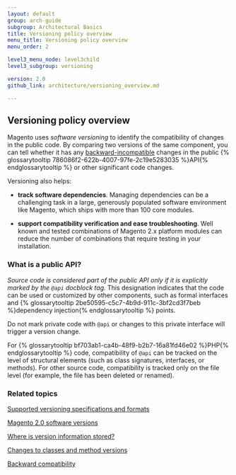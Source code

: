 ```yaml
---
layout: default
group: arch-guide
subgroup: Architectural Basics
title: Versioning policy overview
menu_title: Versioning policy overview
menu_order: 2

level3_menu_node: level3child
level3_subgroup: versioning

version: 2.0
github_link: architecture/versioning_overview.md

---
```


<h2 id="verpol">Versioning policy overview</h2>

Magento  uses <i>software versioning</i> to identify the compatibility of changes in the public code. By comparing two versions of the same component, you can tell whether it has any <a href="{{page.baseurl}}architecture/back-compatibility.html">backward-incompatible</a> changes in the public {% glossarytooltip 786086f2-622b-4007-97fe-2c19e5283035 %}API{% endglossarytooltip %} or other significant code changes.

Versioning also helps:

* <b>track  software dependencies</b>. Managing dependencies can be a challenging task in a large, generously populated software environment like Magento, which ships with more than 100 core modules.


* <b>support compatibility verification and ease troubleshooting</b>. Well known and tested combinations of Magento 2.x platform modules can reduce the number of combinations that require testing in your installation.


<h3>What is a public API?</h3>

<i>Source code is considered part of the public API only if it is explicitly marked by the `@api` docblock tag.</i> This designation indicates that the code can be used or customized by other components, such as formal interfaces and {% glossarytooltip 2be50595-c5c7-4b9d-911c-3bf2cd3f7beb %}dependency injection{% endglossarytooltip %} points.


<div class="bs-callout bs-callout-warning">
    <p>Do not mark private code with <code>@api</code> or changes to this private interface  will trigger a version change.</p>
</div>

For {% glossarytooltip bf703ab1-ca4b-48f9-b2b7-16a81fd46e02 %}PHP{% endglossarytooltip %} code, compatibility of <code>@api</code> can be tracked on the level of structural elements (such as class signatures, interfaces, or methods). For other source code, compatibility is tracked only on the file level (for example, the file has been deleted or renamed).



<h3>Related topics</h3>
<a href="{{page.baseurl}}architecture/versioning_spec_format.html">Supported versioning specifications and formats</a>

<a href="{{page.baseurl}}architecture/software_versions.html">Magento 2.0 software versions</a>

<a href="{{page.baseurl}}architecture/version_store.html">Where is version information stored?</a>

<a href="{{page.baseurl}}architecture/change_table.html">Changes to classes and method versions</a>


<a href="{{page.baseurl}}architecture/back-compatibility.html">Backward compatibility</a>
